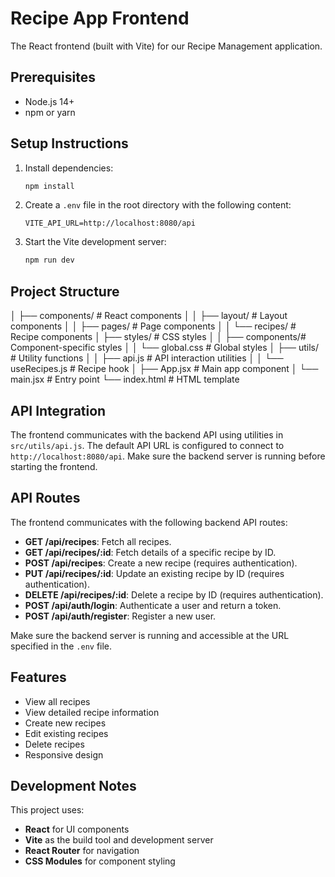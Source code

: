 # Recipe App Frontend

The React frontend (built with Vite) for our Recipe Management application.

## Prerequisites

- Node.js 14+ 
- npm or yarn

## Setup Instructions

1. Install dependencies:
   ```bash
   npm install
   ```

2. Create a `.env` file in the root directory with the following content:
   ```
   VITE_API_URL=http://localhost:8080/api
   ```

3. Start the Vite development server:
   ```bash
   npm run dev
   ```

## Project Structure
│   ├── components/    # React components
│   │   ├── layout/    # Layout components
│   │   ├── pages/     # Page components
│   │   └── recipes/   # Recipe components
│   ├── styles/        # CSS styles
│   │   ├── components/# Component-specific styles
│   │   └── global.css # Global styles
│   ├── utils/         # Utility functions
│   │   ├── api.js     # API interaction utilities
│   │   └── useRecipes.js # Recipe hook
│   ├── App.jsx        # Main app component
│   └── main.jsx       # Entry point
└── index.html         # HTML template

## API Integration

The frontend communicates with the backend API using utilities in `src/utils/api.js`. The default API URL is configured to connect to `http://localhost:8080/api`. Make sure the backend server is running before starting the frontend.

## API Routes

The frontend communicates with the following backend API routes:

- **GET /api/recipes**: Fetch all recipes.
- **GET /api/recipes/:id**: Fetch details of a specific recipe by ID.
- **POST /api/recipes**: Create a new recipe (requires authentication).
- **PUT /api/recipes/:id**: Update an existing recipe by ID (requires authentication).
- **DELETE /api/recipes/:id**: Delete a recipe by ID (requires authentication).
- **POST /api/auth/login**: Authenticate a user and return a token.
- **POST /api/auth/register**: Register a new user.

Make sure the backend server is running and accessible at the URL specified in the `.env` file.

## Features

- View all recipes
- View detailed recipe information
- Create new recipes
- Edit existing recipes
- Delete recipes
- Responsive design

## Development Notes

This project uses:
- **React** for UI components
- **Vite** as the build tool and development server
- **React Router** for navigation
- **CSS Modules** for component styling